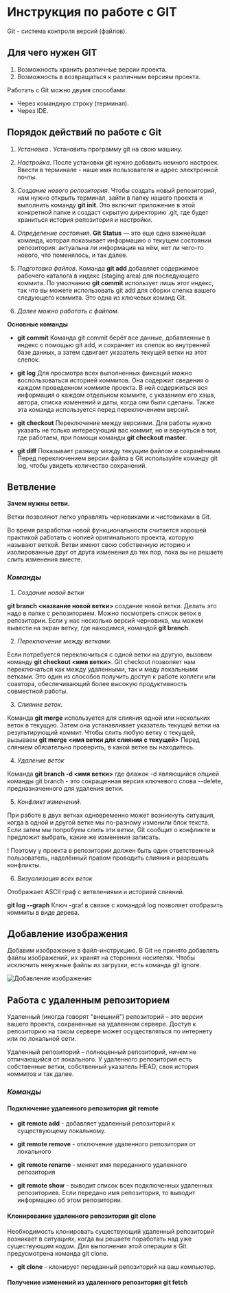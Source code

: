 # Инструкция по работе с  GIT

Git - система контроля версий (файлов).

## Для чего нужен GIT

1. Возможность хранить различные версии проекта.
2. Возможность в возвращаться к различным версиям проекта.

Работать с Git можно двумя способами:
* Через командную строку (терминал).
* Через IDE.

## **Порядок действий по работе с Git**

1. *Установка* . 
Установить программу git на свою машину.

2. *Настройка*.
После установки git нужно добавить немного настроек. Ввести в терминале - наше имя пользователя и адрес электронной почты. 

3. *Создание нового репозитория*.
Чтобы создать новый репозиторий, нам нужно открыть терминал, зайти в папку нашего проекта и выполнить команду **git init**. Это включит приложение в этой конкретной папке и создаст скрытую директорию .git, где будет храниться история репозитория и настройки.

4. *Определение состояния*.
**Git Status** — это еще одна важнейшая команда, которая показывает информацию о текущем состоянии репозитория: актуальна ли информация на нём, нет ли чего-то нового, что поменялось, и так далее. 

5. *Подготовка файлов*.
Команда **git add** добавляет содержимое рабочего каталога в индекс (staging area) для последующего коммита. По умолчанию **git commit** использует лишь этот индекс, так что вы можете использовать git add для сборки слепка вашего следующего коммита.
Это одна из ключевых команд Git.

6. *Далее можно работать с файлом*.

**Основные команды**

* **git commit** Команда git commit берёт все данные, добавленные в индекс с помощью git add, и сохраняет их слепок во внутренней базе данных, а затем сдвигает указатель текущей ветки на этот слепок.
 
 * **git log** Для просмотра всех выполненных фиксаций можно воспользоваться историей коммитов. Она содержит сведения о каждом проведенном коммите проекта. В ней содержиться вся информация о каждом отдельном коммите, с указанием его хэша, автора, списка изменений и даты, когда они были сделаны. Также эта команда используется перед переключением версий.

 * **git checkout** Переключение между версиями.
Для работы нужно указать не только интересующий вас коммит, но и вернуться в тот, где работаем, при помощи команды
**git checkout master**.

* **git diff** Показывает разницу между текущим файлом
и сохранённым. Перед переключением версии файла в Git
используйте команду git log, чтобы увидеть количество сохранений.

## **Ветвление**

**Зачем нужны ветви.**

Ветки позволяют легко управлять
черновиками и чистовиками в Git.

Во время разработки новой функциональности считается хорошей практикой работать с копией оригинального проекта, которую называют веткой. Ветви имеют свою собственную историю и изолированные друг от друга изменения до тех пор, пока вы не решаете слить изменения вместе.

### *Команды*

1. *Создание новой ветки*

**git branch <название новой ветки>** создание новой ветки.
Делать это надо в папке с репозиторием. Можно посмотреть список веток в репозитории.
Если у нас несколько версий черновика, мы можем вывести на экран ветку, где находимся,
командой **git branch**.

2. *Переключение между ветками.* 

Если потребуется переключиться с одной ветки на другую, вызовем команду **git checkout <имя
ветки>**.
Git checkout позволяет нам переключаться как между удаленными, так и меду локальными ветками. Это один из способов получить доступ к работе коллеги или соавтора, обеспечивающий более высокую продуктивность совместной работы.

3. *Слияние веток*.

Команда **git merge** используется для слияния одной или нескольких веток в текущую. Затем она устанавливает указатель текущей ветки на результирующий коммит.
 Чтобы слить любую ветку с текущей, вызываем **git merge <имя ветки для слияния с текущей>**
Перед слянием обязательно проверить, в какой ветке вы находитесь.

4. *Удаление веток*

Команда **git branch -d <имя ветки>**
где флажок -d являющийся опцией команды git branch - это сокращенная версия ключевого слова --delete, предназначенного для удаления ветки.

5. *Конфликт изменений*.

При работе в двух ветках одновременно может возникнуть ситуация, когда в одной и другой
ветке мы по-разному изменили блок текста. Если затем мы попробуем слить эти ветки, Git сообщит о конфликте и предложит выбрать,
какие же изменения записать.

! Поэтому у проекта в репозитории должен быть один
ответственный пользователь, наделённый правом проводить
слияния и разрешать конфликты.

6. *Визуализация всех веток* 

Отображает ASCII граф с ветвлениями и историей слияний.

**git log --graph**
Ключ -graf в связке с командой log позволяет отобразить коммиты в виде дерева.

## **Добавление изображения**

Добавим изображение в файл-инструкцию.
В Git не принято добавлять файлы
изображений, их хранят на сторонних
носителях. Чтобы исключить ненужные файлы
из загрузки, есть команда git ignore.

![Добавление изображения](image.jpg)

## **Работа с удаленным репозиторием**

Удаленный (иногда говорят "внешний") репозиторий – это версии вашего проекта, сохраненные на удаленном сервере. Доступ к репозиторию на таком сервере может осуществляться по интернету или по локальной сети.

Удаленный репозиторий – полноценный репозиторий, ничем не отличающийся от локального. У удаленного репозитория есть собственные ветки, собственный указатель HEAD, своя история коммитов и так далее.

### *Команды*

#### **Подключение удаленного репозитория git remote**

* **git remote add** - добавляет удаленный репозиторий к существующему локальному.

* **git remote remove** - отключение удаленного репозитория от локального

* **git remote rename** - меняет имя переданного удаленного репозитория

* **git remote show** - выводит список всех подключенных удаленных репозиториев. Если передано имя репозитория, то выводит информацию об этом репозитории.

#### **Клонирование удаленного репозитория git clone**

Необходимость клонировать существующий удаленный репозиторий возникает в ситуациях, когда вы решаете поработать над уже существующим кодом. Для выполнения этой операции в Git предусмотрена команда git clone.

* **git clone** - клонирует переданный репозиторий на ваш компьютер. 

#### **Получение изменений из удаленного репозитория git fetch**
